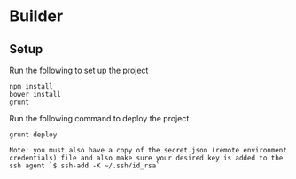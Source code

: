 # Builder

## Setup

Run the following to set up the project

    npm install
    bower install
    grunt


Run the following command to deploy the project

    grunt deploy

    Note: you must also have a copy of the secret.json (remote environment credentials) file and also make sure your desired key is added to the ssh agent `$ ssh-add -K ~/.ssh/id_rsa`



    
